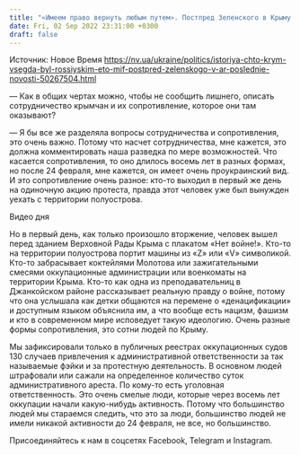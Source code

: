```yaml
---
title: "«Имеем право вернуть любым путем». Постпред Зеленского в Крыму о том, чего боятся оккупанты на полуострове — интервью"
date: Fri, 02 Sep 2022 23:31:00 +0300
draft: false
---
```

Источник: Новое Время https://nv.ua/ukraine/politics/istoriya-chto-krym-vsegda-byl-rossiyskim-eto-mif-postpred-zelenskogo-v-ar-poslednie-novosti-50267504.html


— Как в общих чертах можно, чтобы не сообщить лишнего, описать сотрудничество крымчан и их сопротивление, которое они там оказывают?

— Я бы все же разделяла вопросы сотрудничества и сопротивления, это очень важно. Потому что насчет сотрудничества, мне кажется, это должна комментировать наша разведка по мере возможностей. Что касается сопротивления, то оно длилось восемь лет в разных формах, но после 24 февраля, мне кажется, он имеет очень проукраинский вид. И это сопротивление очень разное: кто-то выходил в первый же день на одиночную акцию протеста, правда этот человек уже был вынужден уехать с территории полуострова.

 Видео дня   

Но в первый день, как только произошло вторжение, человек вышел перед зданием Верховной Рады Крыма с плакатом «Нет войне!». Кто-то на территории полуострова портит машины из «Z» или «V» символикой. Кто-то забрасывает коктейлями Молотова или зажигательными смесями оккупационные администрации или военкоматы на территории Крыма. Кто-то как одна из преподавательниц в Джанкойском районе рассказывает реальную правду о войне, потому что она услышала как детки общаются на перемене о «денацификации» и доступным языком объяснила им, а что вообще есть нацизм, фашизм и кто в современном мире исповедует такую идеологию. Очень разные формы сопротивления, это сотни людей по Крыму.

Мы зафиксировали только в публичных реестрах оккупационных судов 130 случаев привлечения к административной ответственности за так называемые фэйки и за протестную деятельность. В основном людей штрафовали или сажали на определенное количество суток административного ареста. По кому-то есть уголовная ответственность. Это очень смелые люди, которые через восемь лет оккупации начали какую-нибудь активность. Потому что большинство людей мы стараемся следить, что это за люди, большинство людей не имели никакой активности до 24 февраля, не все, но большинство.

Присоединяйтесь к нам в соцсетях Facebook, Telegram и Instagram.
